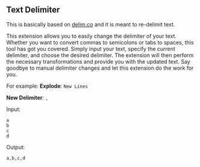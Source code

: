 ## Text Delimiter
This is basically based on [delim.co](https://delim.co) and it is meant to re-delimit text.

This extension allows you to easily change the delimiter of your text. Whether you want to convert commas to semicolons or tabs to spaces, this tool has got you covered. Simply input your text, specify the current delimiter, and choose the desired delimiter. The extension will then perform the necessary transformations and provide you with the updated text. Say goodbye to manual delimiter changes and let this extension do the work for you.

For example:
**Explode**: `New Lines`

**New Delimiter**: `,`

Input:
```
a
b
c
d
```

Output:
```
a,b,c,d
```